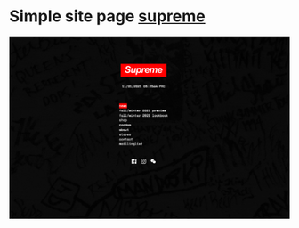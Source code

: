 # Simple site page [supreme](https://remnev-s.github.io/Supreme/)

![github.com/remnev-s/Supreme](img/Screenshot.png)
